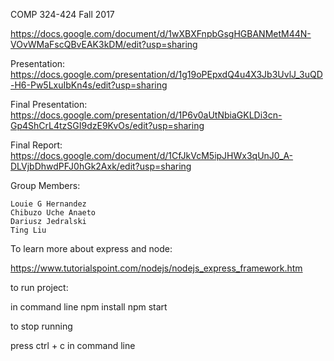 COMP 324-424
Fall 2017

https://docs.google.com/document/d/1wXBXFnpbGsgHGBANMetM44N-VOvWMaFscQBvEAK3kDM/edit?usp=sharing

Presentation:
https://docs.google.com/presentation/d/1g19oPEpxdQ4u4X3Jb3UvlJ_3uQD-H6-Pw5LxuIbKn4s/edit?usp=sharing

Final Presentation:
https://docs.google.com/presentation/d/1P6v0aUtNbiaGKLDi3cn-Gp4ShCrL4tzSGI9dzE9KvOs/edit?usp=sharing

Final Report:
https://docs.google.com/document/d/1CfJkVcM5ipJHWx3qUnJ0_A-DLVjbDhwdPFJ0hGk2Axk/edit?usp=sharing


Group Members:

    Louie G Hernandez
    Chibuzo Uche Anaeto
    Dariusz Jedralski
    Ting Liu

To learn more about express and node:

https://www.tutorialspoint.com/nodejs/nodejs_express_framework.htm

to run project:

in command line
npm install
npm start

to stop running

press ctrl + c in command line
